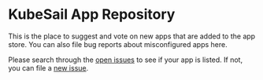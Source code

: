 # KubeSail App Repository

This is the place to suggest and vote on new apps that are added to the app store. You can also file bug reports about misconfigured apps here.

Please search through the [open issues](https://github.com/kubesail/apps/issues?q=is%3Aissue+is%3Aopen+sort%3Areactions-%2B1-desc) to see if your app is listed. If not, you can file a [new issue](https://github.com/kubesail/apps/issues/new/choose).
